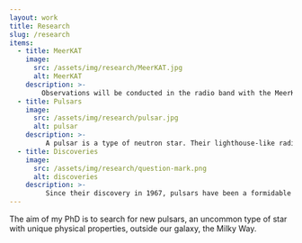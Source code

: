 ```yaml
---
layout: work
title: Research
slug: /research
items:
  - title: MeerKAT
    image:
      src: /assets/img/research/MeerKAT.jpg
      alt: MeerKAT
    description: >-
        Observations will be conducted in the radio band with the MeerKAT telescope, a radio dish interferometer approaching completion in South Africa. The MeerKAT telescope is a precursor of the mid-frequency component of the Square Kilometer Array, an international project to build the largest radio interferometer ever designed. MeerKAT is located in South Africa, in the Karoo desert. It will be the most sensitive radio interferometer in its wavelength range. It consists of 64 Gregorian dishes, each of 13.96m diameter. The furthest dishes have a maximum separation of 8 km. This project is part of a larger MeerKAT pulsar survey, TRAPUM. Image: South African Radio Astronomy Observatory
  - title: Pulsars
    image:
      src: /assets/img/research/pulsar.jpg
      alt: pulsar
    description: >-
         A pulsar is a type of neutron star. Their lighthouse-like radio beams are observed as pulses from the Earth. These collapsed stars are amongst the most extreme objects of the Universe - they are some of the fastest spinning stars (usually, they undergo one complete revolution in less than a few seconds); they are the smallest and densest stars, with approximately the mass of our Sun contained in a radius of a few tens of kilometres; and they have the strongest stellar magnetic fields. Image: 123RF
  - title: Discoveries
    image:
      src: /assets/img/research/question-mark.png
      alt: discoveries
    description: >-
         Since their discovery in 1967, pulsars have been a formidable “laboratory” for several fields of science. Their pulses can have a better ability in timekeeping than atomic clocks. Any variations in the timing of these pulses can be an indicator of astrophysical processes such as gravitational waves, companion stars, planets, superdense matter states, relativistic plasma mechanisms, etc. In addition, by extending the extragalactic sample of known pulsars, we will be able to perform Magellanic Cloud neutron star population studies. For example, we could understand better how galactic metallicity affects the formation of neutron stars, or predict double neutron star merger rates. Finally, the dispersion and scattering of radio waves by the ISM give an estimation of its structure between us and the Magellanic Clouds.
---
```


The aim of my PhD is to search for new pulsars, an uncommon type of star with unique physical properties, outside our galaxy, the Milky Way.
<br />
<br />
